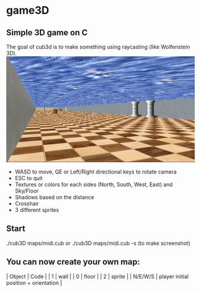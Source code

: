 # game3D

## Simple 3D game on C
The goal of cub3d is to make something using raycasting (like Wolfenstein 3D).
![alt tag](https://github.com/Gi3a/game3D/blob/main/screen.png)
* WASD to move, QE or Left/Right directional keys to rotate camera
* ESC to quit
* Textures or colors for each sides (North, South, West, East) and Sky/Floor
* Shadows based on the distance
* Crosshair
* 3 different sprites

## Start
./cub3D maps/midi.cub
or
./cub3D maps/midi.cub -s (to make screenshot)

## You can now create your own map:
 | Object | Code |
 | 1 | wall |
 | 0 | floor |
 | 2 | sprite |
 | N/E/W/S | player initial position + orientation |
